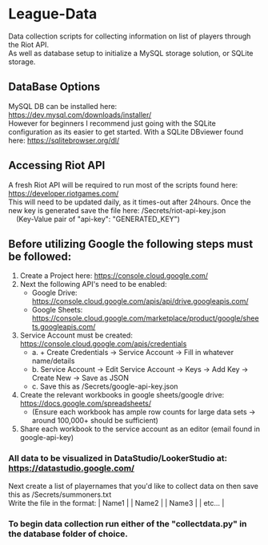 # League-Data

Data collection scripts for collecting information on list of players through the Riot API.  
As well as database setup to initialize a MySQL storage solution, or SQLite storage.  

## DataBase Options
MySQL DB can be installed here: https://dev.mysql.com/downloads/installer/  
However for beginners I recommend just going with the SQLite configuration as its easier to get started.
With a SQLite DBviewer found here: https://sqlitebrowser.org/dl/

## Accessing Riot API
A fresh Riot API will be required to run most of the scripts found here: https://developer.riotgames.com/  
This will need to be updated daily, as it times-out after 24hours. Once the new key is generated save the file here: /Secrets/riot-api-key.json  
&nbsp;&nbsp;&nbsp;&nbsp;(Key-Value pair of "api-key": "GENERATED_KEY")  

## Before utilizing Google the following steps must be followed:  
1. Create a Project here: https://console.cloud.google.com/  
2. Next the following API's need to be enabled:  
   * Google Drive: https://console.cloud.google.com/apis/api/drive.googleapis.com/  
   * Google Sheets: https://console.cloud.google.com/marketplace/product/google/sheets.googleapis.com/  
3. Service Account must be created: https://console.cloud.google.com/apis/credentials  
   * a. + Create Credentials -> Service Account -> Fill in whatever name/details  
   * b. Service Account -> Edit Service Account -> Keys -> Add Key -> Create New -> Save as JSON  
   * c. Save this as /Secrets/google-api-key.json  
4. Create the relevant workbooks in google sheets/google drive: https://docs.google.com/spreadsheets/  
   * (Ensure each workbook has ample row counts for large data sets -> around 100,000+ should be sufficient)  
5. Share each workbook to the service account as an editor (email found in google-api-key)  

### All data to be visualized in DataStudio/LookerStudio at: https://datastudio.google.com/  

Next create a list of playernames that you'd like to collect data on then save this as /Secrets/summoners.txt  
Write the file in the format:
| Name1  |
| Name2  |
| Name3  |
| etc...  |

### To begin data collection run either of the "collectdata.py" in the database folder of choice.